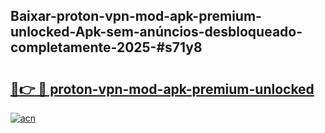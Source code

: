 ## Baixar-proton-vpn-mod-apk-premium-unlocked-Apk-sem-anúncios-desbloqueado-completamente-2025-#s71y8

# <h2><a href="https://ainizakaria.my?title=proton-vpn-mod-apk-premium-unlocked&ref=20M">🔗👉 🔴 proton-vpn-mod-apk-premium-unlocked</a></h2>

[![acn](https://github.com/user-attachments/assets/0f9c940e-d8b0-45ae-aac7-cd30a18b3e1c)](https://ainizakaria.my?title=proton-vpn-mod-apk-premium-unlocked&ref=20M)

